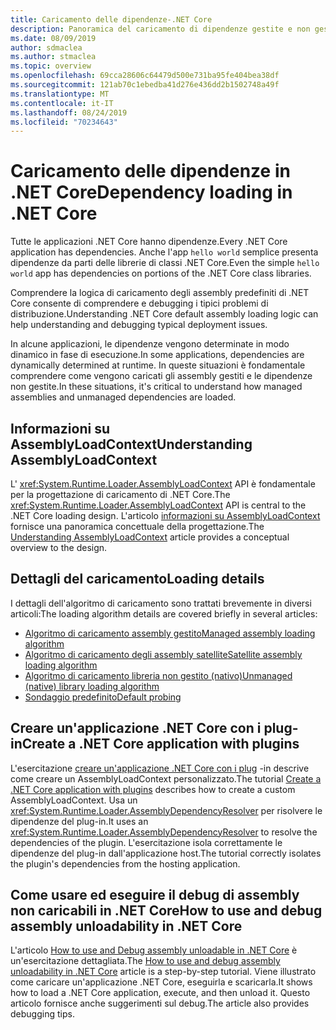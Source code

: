 ```yaml
---
title: Caricamento delle dipendenze-.NET Core
description: Panoramica del caricamento di dipendenze gestite e non gestite in .NET Core
ms.date: 08/09/2019
author: sdmaclea
ms.author: stmaclea
ms.topic: overview
ms.openlocfilehash: 69cca28606c64479d500e731ba95fe404bea38df
ms.sourcegitcommit: 121ab70c1ebedba41d276e436dd2b1502748a49f
ms.translationtype: MT
ms.contentlocale: it-IT
ms.lasthandoff: 08/24/2019
ms.locfileid: "70234643"
---
```

# <a name="dependency-loading-in-net-core"></a><span data-ttu-id="7f9be-103">Caricamento delle dipendenze in .NET Core</span><span class="sxs-lookup"><span data-stu-id="7f9be-103">Dependency loading in .NET Core</span></span>

<span data-ttu-id="7f9be-104">Tutte le applicazioni .NET Core hanno dipendenze.</span><span class="sxs-lookup"><span data-stu-id="7f9be-104">Every .NET Core application has dependencies.</span></span> <span data-ttu-id="7f9be-105">Anche l'app `hello world` semplice presenta dipendenze da parti delle librerie di classi .NET Core.</span><span class="sxs-lookup"><span data-stu-id="7f9be-105">Even the simple `hello world` app has dependencies on portions of the .NET Core class libraries.</span></span>

<span data-ttu-id="7f9be-106">Comprendere la logica di caricamento degli assembly predefiniti di .NET Core consente di comprendere e debugging i tipici problemi di distribuzione.</span><span class="sxs-lookup"><span data-stu-id="7f9be-106">Understanding .NET Core default assembly loading logic can help understanding and debugging typical deployment issues.</span></span>

<span data-ttu-id="7f9be-107">In alcune applicazioni, le dipendenze vengono determinate in modo dinamico in fase di esecuzione.</span><span class="sxs-lookup"><span data-stu-id="7f9be-107">In some applications, dependencies are dynamically determined at runtime.</span></span> <span data-ttu-id="7f9be-108">In queste situazioni è fondamentale comprendere come vengono caricati gli assembly gestiti e le dipendenze non gestite.</span><span class="sxs-lookup"><span data-stu-id="7f9be-108">In these situations, it's critical to understand how managed assemblies and unmanaged dependencies are loaded.</span></span>

## <a name="understanding-assemblyloadcontext"></a><span data-ttu-id="7f9be-109">Informazioni su AssemblyLoadContext</span><span class="sxs-lookup"><span data-stu-id="7f9be-109">Understanding AssemblyLoadContext</span></span>

<span data-ttu-id="7f9be-110">L' <xref:System.Runtime.Loader.AssemblyLoadContext> API è fondamentale per la progettazione di caricamento di .NET Core.</span><span class="sxs-lookup"><span data-stu-id="7f9be-110">The <xref:System.Runtime.Loader.AssemblyLoadContext> API is central to the .NET Core loading design.</span></span> <span data-ttu-id="7f9be-111">L'articolo [informazioni su AssemblyLoadContext](understanding-assemblyloadcontext.md) fornisce una panoramica concettuale della progettazione.</span><span class="sxs-lookup"><span data-stu-id="7f9be-111">The [Understanding AssemblyLoadContext](understanding-assemblyloadcontext.md) article provides a conceptual overview to the design.</span></span>

## <a name="loading-details"></a><span data-ttu-id="7f9be-112">Dettagli del caricamento</span><span class="sxs-lookup"><span data-stu-id="7f9be-112">Loading details</span></span>

<span data-ttu-id="7f9be-113">I dettagli dell'algoritmo di caricamento sono trattati brevemente in diversi articoli:</span><span class="sxs-lookup"><span data-stu-id="7f9be-113">The loading algorithm details are covered briefly in several articles:</span></span>
- [<span data-ttu-id="7f9be-114">Algoritmo di caricamento assembly gestito</span><span class="sxs-lookup"><span data-stu-id="7f9be-114">Managed assembly loading algorithm</span></span>](loading-managed.md)
- [<span data-ttu-id="7f9be-115">Algoritmo di caricamento degli assembly satellite</span><span class="sxs-lookup"><span data-stu-id="7f9be-115">Satellite assembly loading algorithm</span></span>](loading-resources.md)
- [<span data-ttu-id="7f9be-116">Algoritmo di caricamento libreria non gestito (nativo)</span><span class="sxs-lookup"><span data-stu-id="7f9be-116">Unmanaged (native) library loading algorithm</span></span>](loading-unmanaged.md)
- [<span data-ttu-id="7f9be-117">Sondaggio predefinito</span><span class="sxs-lookup"><span data-stu-id="7f9be-117">Default probing</span></span>](default-probing.md)

## <a name="create-a-net-core-application-with-plugins"></a><span data-ttu-id="7f9be-118">Creare un'applicazione .NET Core con i plug-in</span><span class="sxs-lookup"><span data-stu-id="7f9be-118">Create a .NET Core application with plugins</span></span>

<span data-ttu-id="7f9be-119">L'esercitazione [creare un'applicazione .NET Core con i plug](../tutorials/creating-app-with-plugin-support.md) -in descrive come creare un AssemblyLoadContext personalizzato.</span><span class="sxs-lookup"><span data-stu-id="7f9be-119">The tutorial [Create a .NET Core application with plugins](../tutorials/creating-app-with-plugin-support.md) describes how to create a custom AssemblyLoadContext.</span></span> <span data-ttu-id="7f9be-120">Usa un <xref:System.Runtime.Loader.AssemblyDependencyResolver> per risolvere le dipendenze del plug-in.</span><span class="sxs-lookup"><span data-stu-id="7f9be-120">It uses an <xref:System.Runtime.Loader.AssemblyDependencyResolver> to resolve the dependencies of the plugin.</span></span> <span data-ttu-id="7f9be-121">L'esercitazione isola correttamente le dipendenze del plug-in dall'applicazione host.</span><span class="sxs-lookup"><span data-stu-id="7f9be-121">The tutorial correctly isolates the plugin's dependencies from the hosting application.</span></span>

## <a name="how-to-use-and-debug-assembly-unloadability-in-net-core"></a><span data-ttu-id="7f9be-122">Come usare ed eseguire il debug di assembly non caricabili in .NET Core</span><span class="sxs-lookup"><span data-stu-id="7f9be-122">How to use and debug assembly unloadability in .NET Core</span></span>

<span data-ttu-id="7f9be-123">L'articolo [How to use and Debug assembly unloadable in .NET Core](../../standard/assembly/unloadability-howto.md) è un'esercitazione dettagliata.</span><span class="sxs-lookup"><span data-stu-id="7f9be-123">The [How to use and debug assembly unloadability in .NET Core](../../standard/assembly/unloadability-howto.md) article is a step-by-step tutorial.</span></span> <span data-ttu-id="7f9be-124">Viene illustrato come caricare un'applicazione .NET Core, eseguirla e scaricarla.</span><span class="sxs-lookup"><span data-stu-id="7f9be-124">It shows how to load a .NET Core application, execute, and then unload it.</span></span> <span data-ttu-id="7f9be-125">Questo articolo fornisce anche suggerimenti sul debug.</span><span class="sxs-lookup"><span data-stu-id="7f9be-125">The article also provides debugging tips.</span></span>
